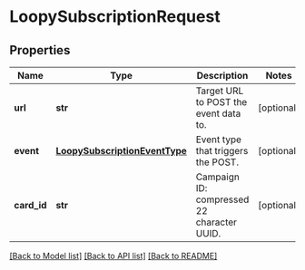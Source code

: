 # LoopySubscriptionRequest

## Properties
Name | Type | Description | Notes
------------ | ------------- | ------------- | -------------
**url** | **str** | Target URL to POST the event data to. | [optional] 
**event** | [**LoopySubscriptionEventType**](LoopySubscriptionEventType.md) | Event type that triggers the POST. | [optional] 
**card_id** | **str** | Campaign ID: compressed 22 character UUID. | [optional] 

[[Back to Model list]](../README.md#documentation-for-models) [[Back to API list]](../README.md#documentation-for-api-endpoints) [[Back to README]](../README.md)


